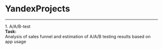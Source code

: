 # YandexProjects
<hr>
1. A/A/B-test <br>
   <b>Task:</b> <br>
   Analysis of sales funnel and estimation of A/A/B testing results based on app usage
